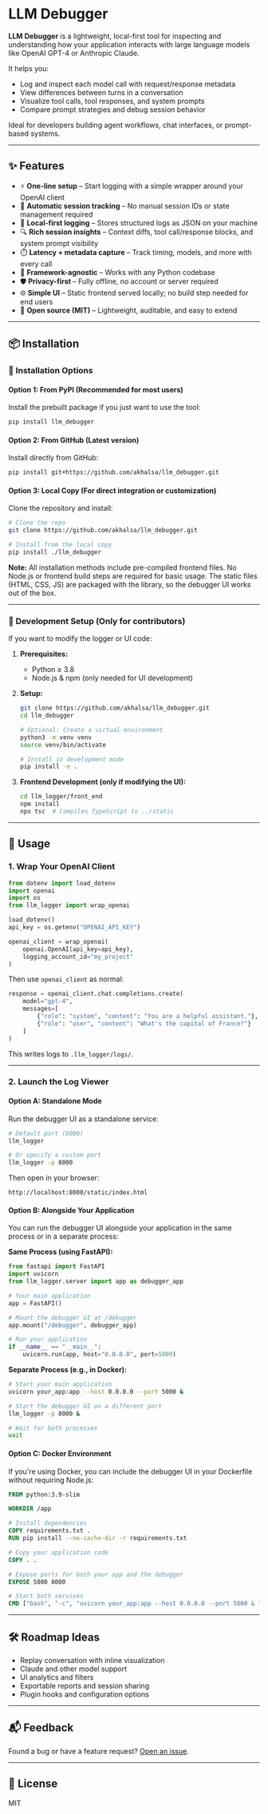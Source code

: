 # LLM Debugger

**LLM Debugger** is a lightweight, local-first tool for inspecting and understanding how your application interacts with large language models like OpenAI GPT-4 or Anthropic Claude.

It helps you:

* Log and inspect each model call with request/response metadata
* View differences between turns in a conversation
* Visualize tool calls, tool responses, and system prompts
* Compare prompt strategies and debug session behavior

Ideal for developers building agent workflows, chat interfaces, or prompt-based systems.

---

## ✨ Features

* ⚡ **One-line setup** – Start logging with a simple wrapper around your OpenAI client  
* 🧠 **Automatic session tracking** – No manual session IDs or state management required  
* 📀 **Local-first logging** – Stores structured logs as JSON on your machine  
* 🔍 **Rich session insights** – Context diffs, tool call/response blocks, and system prompt visibility  
* ⏱️ **Latency + metadata capture** – Track timing, models, and more with every call  
* 🧹 **Framework-agnostic** – Works with any Python codebase  
* 🛡️ **Privacy-first** – Fully offline, no account or server required  
* 🌐 **Simple UI** – Static frontend served locally; no build step needed for end users  
* 👐 **Open source (MIT)** – Lightweight, auditable, and easy to extend  

---

## 📦 Installation

### 🔹 Installation Options

#### Option 1: From PyPI (Recommended for most users)

Install the prebuilt package if you just want to use the tool:

```bash
pip install llm_debugger
```

#### Option 2: From GitHub (Latest version)

Install directly from GitHub:

```bash
pip install git+https://github.com/akhalsa/llm_debugger.git
```

#### Option 3: Local Copy (For direct integration or customization)

Clone the repository and install:

```bash
# Clone the repo
git clone https://github.com/akhalsa/llm_debugger.git

# Install from the local copy
pip install ./llm_debugger
```

**Note:** All installation methods include pre-compiled frontend files. No Node.js or frontend build steps are required for basic usage. The static files (HTML, CSS, JS) are packaged with the library, so the debugger UI works out of the box.

---

### 🔸 Development Setup (Only for contributors)

If you want to modify the logger or UI code:

1. **Prerequisites:**
   - Python ≥ 3.8
   - Node.js & npm (only needed for UI development)

2. **Setup:**
   ```bash
   git clone https://github.com/akhalsa/llm_debugger.git
   cd llm_debugger
   
   # Optional: Create a virtual environment
   python3 -m venv venv
   source venv/bin/activate
   
   # Install in development mode
   pip install -e .
   ```

3. **Frontend Development (only if modifying the UI):**
   ```bash
   cd llm_logger/front_end
   npm install
   npx tsc  # Compiles TypeScript to ../static
   ```

---

## 🚀 Usage

### 1. Wrap Your OpenAI Client

```python
from dotenv import load_dotenv
import openai
import os
from llm_logger import wrap_openai

load_dotenv()
api_key = os.getenv("OPENAI_API_KEY")

openai_client = wrap_openai(
    openai.OpenAI(api_key=api_key),
    logging_account_id="my_project"
)
```

Then use `openai_client` as normal:

```python
response = openai_client.chat.completions.create(
    model="gpt-4",
    messages=[
        {"role": "system", "content": "You are a helpful assistant."},
        {"role": "user", "content": "What's the capital of France?"}
    ]
)
```

This writes logs to `.llm_logger/logs/`.

---

### 2. Launch the Log Viewer

#### Option A: Standalone Mode

Run the debugger UI as a standalone service:

```bash
# Default port (8000)
llm_logger

# Or specify a custom port
llm_logger -p 8000
```

Then open in your browser:
```
http://localhost:8000/static/index.html
```

#### Option B: Alongside Your Application

You can run the debugger UI alongside your application in the same process or in a separate process:

**Same Process (using FastAPI):**
```python
from fastapi import FastAPI
import uvicorn
from llm_logger.server import app as debugger_app

# Your main application
app = FastAPI()

# Mount the debugger UI at /debugger
app.mount("/debugger", debugger_app)

# Run your application
if __name__ == "__main__":
    uvicorn.run(app, host="0.0.0.0", port=5000)
```

**Separate Process (e.g., in Docker):**
```bash
# Start your main application
uvicorn your_app:app --host 0.0.0.0 --port 5000 &

# Start the debugger UI on a different port
llm_logger -p 8000 &

# Wait for both processes
wait
```

#### Option C: Docker Environment

If you're using Docker, you can include the debugger UI in your Dockerfile without requiring Node.js:

```dockerfile
FROM python:3.9-slim

WORKDIR /app

# Install dependencies
COPY requirements.txt .
RUN pip install --no-cache-dir -r requirements.txt

# Copy your application code
COPY . .

# Expose ports for both your app and the debugger
EXPOSE 5000 8000

# Start both services
CMD ["bash", "-c", "uvicorn your_app:app --host 0.0.0.0 --port 5000 & llm_logger -p 8000 & wait"]
```

---

## 🛠️ Roadmap Ideas

* Replay conversation with inline visualization  
* Claude and other model support  
* UI analytics and filters  
* Exportable reports and session sharing  
* Plugin hooks and configuration options  

---

## 📬 Feedback

Found a bug or have a feature request? [Open an issue](https://github.com/akhalsa/llm_debugger/issues).

---

## 📜 License

MIT
